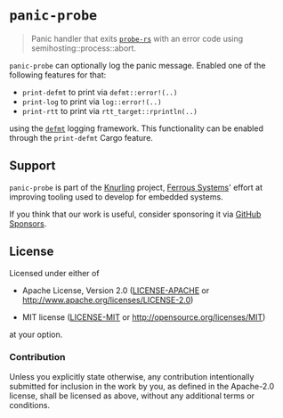 # `panic-probe`

> Panic handler that exits [`probe-rs`] with an error code using semihosting::process::abort.

[`probe-rs`]: https://github.com/probe-rs/probe-rs

`panic-probe` can optionally log the panic message. Enabled one of the following features for that:
* `print-defmt` to print via `defmt::error!(..)`
* `print-log` to print via `log::error!(..)`
* `print-rtt` to print via `rtt_target::rprintln(..)`


 using the [`defmt`] logging framework.
This functionality can be enabled through the `print-defmt` Cargo feature.

[`defmt`]: https://github.com/knurling-rs/defmt

## Support

`panic-probe` is part of the [Knurling] project, [Ferrous Systems]' effort at
improving tooling used to develop for embedded systems.

If you think that our work is useful, consider sponsoring it via [GitHub
Sponsors].

## License

Licensed under either of

- Apache License, Version 2.0 ([LICENSE-APACHE](LICENSE-APACHE) or
  http://www.apache.org/licenses/LICENSE-2.0)

- MIT license ([LICENSE-MIT](LICENSE-MIT) or http://opensource.org/licenses/MIT)

at your option.

### Contribution

Unless you explicitly state otherwise, any contribution intentionally submitted
for inclusion in the work by you, as defined in the Apache-2.0 license, shall be
licensed as above, without any additional terms or conditions.

[Knurling]: https://knurling.ferrous-systems.com
[Ferrous Systems]: https://ferrous-systems.com/
[GitHub Sponsors]: https://github.com/sponsors/knurling-rs
